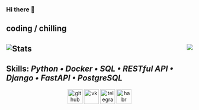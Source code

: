 ### Hi there 👋

coding / chilling
---

![Stats](https://github-readme-stats.vercel.app/api?username=Froggy-G&theme=dark&background=000000&show_icons=true&border_color=74f390&ring_color=74f390)
<img align="right" src="https://github-readme-stats.vercel.app/api/top-langs/?username=Froggy-G&theme=dark&background=000000&border_color=74f390&layout=compact">
---
Skills: *Python • Docker • SQL • RESTful API • Django • FastAPI • PostgreSQL*
---
<div id="header" align="center">
  
  [<img src='https://cdn.jsdelivr.net/npm/simple-icons@3.0.1/icons/github.svg' alt='github' height='40'>](https://github.com/Froggy-G)
  [<img src='https://cdn.jsdelivr.net/npm/simple-icons@3.0.1/icons/vk.svg' alt='vk' height='40'>](https://vk.com/tired2)
  [<img src='https://cdn.jsdelivr.net/npm/simple-icons@3.0.1/icons/telegram.svg' alt='telegram' height='40'>](https://telegram.me/f_tear)
  [<img src='https://cdn.jsdelivr.net/npm/simple-icons@3.0.1/icons/habr.svg' alt='habr' height='40'>](https://career.habr.com/dmitry-povarov)
</div>
